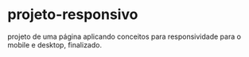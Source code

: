 # projeto-responsivo
projeto de uma página aplicando conceitos para responsividade para o mobile e desktop, finalizado.

